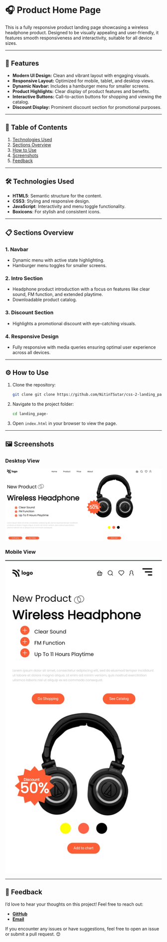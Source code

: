 # 🎧 Product Home Page

This is a fully responsive product landing page showcasing a wireless headphone product. Designed to be visually appealing and user-friendly, it features smooth responsiveness and interactivity, suitable for all device sizes.

---

## 🌟 Features
- **Modern UI Design:** Clean and vibrant layout with engaging visuals.
- **Responsive Layout:** Optimized for mobile, tablet, and desktop views.
- **Dynamic Navbar:** Includes a hamburger menu for smaller screens.
- **Product Highlights:** Clear display of product features and benefits.
- **Interactive Buttons:** Call-to-action buttons for shopping and viewing the catalog.
- **Discount Display:** Prominent discount section for promotional purposes.

---

## 📖 Table of Contents
1. [Technologies Used](#technologies-used)
2. [Sections Overview](#sections-overview)
3. [How to Use](#how-to-use)
4. [Screenshots](#screenshots)
5. [Feedback](#feedback)

---

## 🛠️ Technologies Used
- **HTML5**: Semantic structure for the content.
- **CSS3**: Styling and responsive design.
- **JavaScript**: Interactivity and menu toggle functionality.
- **Boxicons**: For stylish and consistent icons.

---

## 📋 Sections Overview
### 1. **Navbar**
- Dynamic menu with active state highlighting.
- Hamburger menu toggles for smaller screens.

### 2. **Intro Section**
- Headphone product introduction with a focus on features like clear sound, FM function, and extended playtime.
- Downloadable product catalog.

### 3. **Discount Section**
- Highlights a promotional discount with eye-catching visuals.

### 4. **Responsive Design**
- Fully responsive with media queries ensuring optimal user experience across all devices.

---

## ⚙️ How to Use
1. Clone the repository:
   ```bash
   git clone git clone https://github.com/NitinTSutar/css-2-landing_page-.git
   ```
2. Navigate to the project folder:
   ```bash
   cd landing_page-
   ```
3. Open `index.html` in your browser to view the page.

---

## 🖼️ Screenshots
### Desktop View
![Desktop View](./images/desktop_screenshot.png)

### Mobile View
![Mobile View](./images/mobile_screenshot.jpg)

---

## 💬 Feedback
I’d love to hear your thoughts on this project! Feel free to reach out:
- **[GitHub](https://github.com/NitinTSutar)**
- **[Email](mailto:nitinsuthar67@gmail.com)**

If you encounter any issues or have suggestions, feel free to open an issue or submit a pull request. 😊
